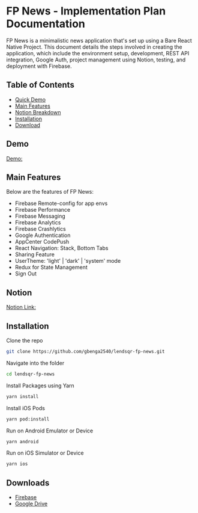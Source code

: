 # FP News - Implementation Plan Documentation
 FP News is a minimalistic news application that's set up using a Bare React Native Project. This document details the steps involved in creating the application, which include the environment setup, development, REST API integration, Google Auth, project management using Notion, testing, and deployment with Firebase.

## Table of Contents
* [Quick Demo](#demo)
* [Main Features](#main-features)
* [Notion Breakdown](#notion)
* [Installation](#installation)
* [Download](#downloads)

## Demo
[Demo:](https://drive.google.com/file/d/1TfhEfKXeO-hT0AU7JVnBMFwgfYZwmE-N/view?usp=sharing)

## Main Features
Below are the features of FP News:
- Firebase Remote-config for app envs
- Firebase Performance
- Firebase Messaging
- Firebase Analytics
- Firebase Crashlytics
- Google Authentication
- AppCenter CodePush
- React Navigation: Stack, Bottom Tabs
- Sharing Feature
- UserTheme: 'light' | 'dark' | 'system' mode 
- Redux for State Management
- Sign Out

## Notion
[Notion Link:](https://www.notion.so/gbenga2540/4a6e456c89364497b3b2b3f365e59ef6?v=855dd89badcb4d4c97dcea77a24b65b1&pvs=4)

## Installation
Clone the repo

```sh
git clone https://github.com/gbenga2540/lendsqr-fp-news.git
```

Navigate into the folder

```sh
cd lendsqr-fp-news
```

Install Packages using Yarn

```sh
yarn install
```

Install iOS Pods

```sh
yarn pod:install
```

Run on Android Emulator or Device

```sh
yarn android
```

Run on iOS Simulator or Device

```sh
yarn ios
```
    
## Downloads
- [Firebase](https://appdistribution.firebase.dev/i/0fd480240967c6b2)
- [Google Drive](https://drive.google.com/file/d/13AIVfueEaT3VtBVPGe374Jh3yzp_rjxg/view?usp=share_link)
